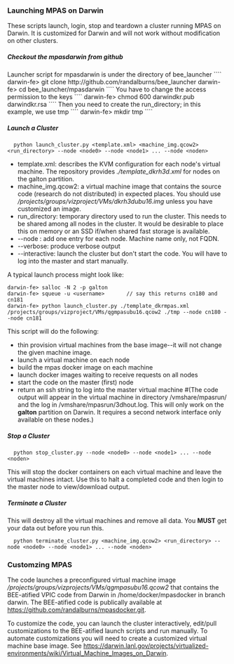 
<h3> Launching MPAS on Darwin </h3>

These scripts launch, login, stop and teardown a cluster running MPAS on Darwin.
It is customized for Darwin and will not work without modification on other clusters.

<h5> Checkout the mpasdarwin from github </h5>
Launcher script for mpasdarwin is under the directory of bee_launcher 
````
  darwin-fe> git clone http://github.com/randalburns/bee_launcher
  darwin-fe> cd bee_launcher/mpasdarwin
````
You have to change the access permission to the keys
````
  darwin-fe> chmod 600 darwindkr.pub darwindkr.rsa
````
Then you need to create the run_directory; in this example, we use tmp 
````
  darwin-fe> mkdir tmp
````

<h5> Launch a Cluster </h5>

````
  python launch_cluster.py <template.xml> <machine_img.qcow2> <run_directory> --node <node0> --node <node1> ... --node <noden>
````
  * template.xml: describes the KVM configuration for each node's virtual machine.  The repository provides _./template\_dkrh3d.xml_ for nodes on the galton partition.
  * machine\_img.qcow2: a virtual machine image that contains the source code (research do not distributed) in expected places.  You should use _/projects/groups/vizproject/VMs/dkrh3dubu16.img_ unless you have customized an image.
  * run_directory: temporary directory used to run the cluster.  This needs to be shared among all nodes in the cluster.  It would be desirable to place this on memory or an SSD if/when shared fast storage is available.
  * --node <node1>: add one entry for each node.  Machine name only, not FQDN.
  * --verbose: produce verbose output
  * --interactive: launch the cluster but don't start the code.  You will have to log into the master and start manually.

A typical launch process might look like:
````
darwin-fe> salloc -N 2 -p galton
darwin-fe> squeue -u <username>       // say this returns cn180 and cn181
darwin-fe> python launch_cluster.py ./template_dkrmpas.xml /projects/groups/vizproject/VMs/qgmpasubu16.qcow2 ./tmp --node cn180 --node cn181
````

This script will do the following:
 * thin provision virtual machines from the base image--it will not change the given machine image.
 * launch a virtual machine on each node
 * build the mpas docker image on each machine
 * launch docker images waiting to receive requests on all nodes
 * start the code on the master (first) node
 * return an ssh string to log into the master virtual machine
#(The code output will appear in the virtual machine in directory /vmshare/mpasrun/ and the log in /vmshare/mpasrun/3dhout.log.  This will only work on the __galton__ partition on Darwin.  It requires a second network interface only available on these nodes.)

<h5> Stop a Cluster </h5>

````
  python stop_cluster.py --node <node0> --node <node1> ... --node <noden>
````

This will stop the docker containers on each virtual machine and leave the virtual machines intact.  Use this to halt a completed code and then login to the master node to view/download output.

<h5> Terminate a Cluster</h5>

This will destroy all the virtual machines and remove all data.  You __MUST__ get your data out before you run this.

````
  python terminate_cluster.py <machine_img.qcow2> <run_directory> --node <node0> --node <node1> ... --node <noden>
````

<h3> Customzing MPAS </h3>

The code launches a preconfigured virtual machine image _/projects/groups/vizprojects/VMs/qgmpasubu16.qcow2_ 
that contains the BEE-atified VPIC code from Darwin in /home/docker/mpasdocker in branch darwin.  The BEE-atified code
is publically available at https://github.com/randalburns/mpasdocker.git.

To customize the code, you can launch the cluster interactively, edit/pull customizations to the 
BEE-atified launch scripts and run manually.  To automate customizations you will need to 
create a customized virtual machine base image.  See https://darwin.lanl.gov/projects/virtualized-environments/wiki/Virtual_Machine_Images_on_Darwin. 


